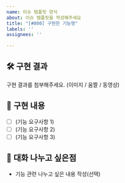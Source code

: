 ```yaml
---
name: 이슈 템플릿 양식
about: 이슈 템플릿을 작성해주세요
title: "[#000] 구현한 기능명"
labels: ''
assignees: ''

---
```


## 🛠️ 구현 결과
구현 결과를 첨부해주세요. (이미지 / 움짤 / 동영상)

## 📝 구현 내용
- [ ] (기능 요구사항 1)
- [ ] (기능 요구사항 2)
- [ ] (기능 요구사항 3)

## 🌱 대화 나누고 싶은점
- 기능 관련 나누고 싶은 내용 작성(선택)
